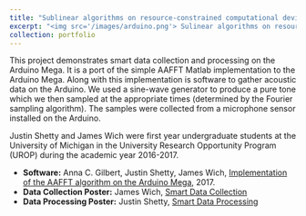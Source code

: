 ```yaml
---
title: "Sublinear algorithms on resource-constrained computational devices"
excerpt: "<img src='/images/arduino.png'> Sulinear algorithms on resource-constrained computational devices"
collection: portfolio
---
```


This project demonstrates smart data collection and processing on the Arduino Mega. It is a port of the simple AAFFT Matlab implementation to the Arduino Mega. Along with this implementation is software to gather acoustic data on the Arduino. We used a sine-wave generator to produce a pure tone which we then sampled at the appropriate times (determined by the Fourier sampling algorithm). The samples were collected from a microphone sensor installed on the Arduino.

Justin Shetty and James Wich were first year undergraduate students at the University of Michigan in the University Research Opportunity Program (UROP) during the academic year 2016-2017.



- __Software:__ Anna C. Gilbert, Justin Shetty, James Wich, [Implementation of the AAFFT algorithm on the Arduino Mega](https://github.com/annacgilbert/AAFFT-Arduino), 2017.
- __Data Collection Poster:__ James Wich, [Smart Data Collection](https://annacgilbert.github.io/files/Wich_James_datacollection.pdf)
- __Data Processing Poster:__ Justin Shetty, [Smart Data Processing](https://annacgilbert.github.io/files/Shetty_Justin_dataprocessing.pdf)